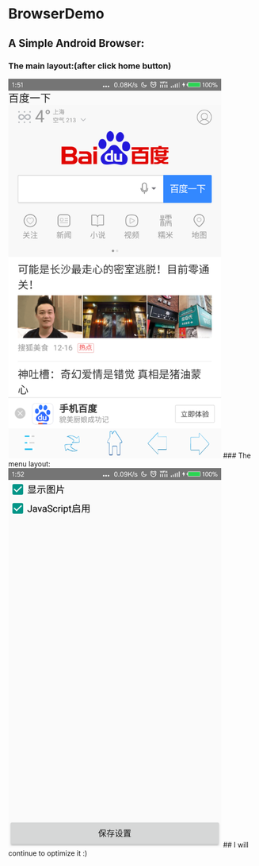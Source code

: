 # BrowserDemo
## A Simple Android Browser:
### The main layout:(after click home button)
  <img src="https://github.com/xjohns/BrowserDemo/blob/master/screenshot/layout_main.png" height="764" width="430" />
### The menu layout:
  <img src="https://github.com/xjohns/BrowserDemo/blob/master/screenshot/layout_menu.png" height="764" width="430" />
## I will continue to optimize it :)
